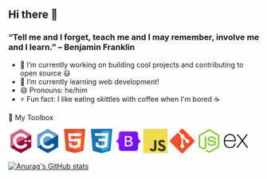 ## Hi there 👋
### “Tell me and I forget, teach me and I may remember, involve me and I learn.” – Benjamin Franklin



- 🔭 I’m currently working on building cool projects and contributing to open source 😃
- 🌱 I’m currently learning web development!
- 😄 Pronouns: he/him
- ⚡ Fun fact: I like eating skittles with coffee when I'm bored ☕ 

🧰 My Toolbox

<img src = "https://github.com/devicons/devicon/blob/master/icons/cplusplus/cplusplus-original.svg" alt = "CPP logo" width="50" height="50"/> <img src = "https://github.com/devicons/devicon/blob/master/icons/c/c-original.svg" alt = "C logo" width="50" height="50" /> <img src = "https://github.com/devicons/devicon/blob/master/icons/html5/html5-original.svg" alt = "html logo" width="50" height="50"/> 
<img src="https://github.com/devicons/devicon/blob/master/icons/css3/css3-original.svg" alt = "css-logo" width="50" height="50"/>
<img src="https://github.com/devicons/devicon/blob/master/icons/bootstrap/bootstrap-original.svg" alt = "bootstrap-logo" width="50" height="50"/>
<img src="https://github.com/devicons/devicon/blob/master/icons/javascript/javascript-original.svg" alt = "js-logo" width="50" height="50"/> <img src="https://github.com/devicons/devicon/blob/master/icons/git/git-original.svg" alt = "git-logo" width="50" height="50"/> <img src="https://github.com/devicons/devicon/blob/master/icons/nodejs/nodejs-original.svg" alt = "git-logo" width="50" height="50"/> <img src="https://github.com/devicons/devicon/blob/master/icons/express/express-original.svg" alt = "exp-logo" width="50" height="50"/> 

 
 
  <!-- - Github stats: ... -->
 
[![Anurag's GitHub stats](https://github-readme-stats.vercel.app/api?username=sauradip007)](https://github.com/anuraghazra/github-readme-stats)

<!-- 📫 How to reach me -->

